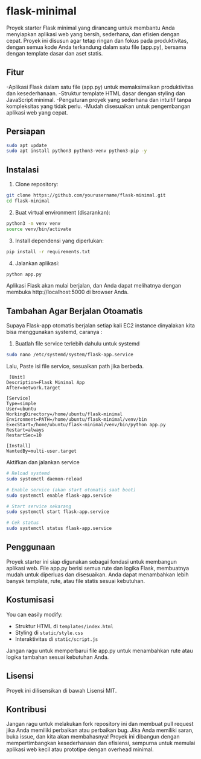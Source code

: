 # flask-minimal

Proyek starter Flask minimal yang dirancang untuk membantu Anda menyiapkan aplikasi web yang bersih, sederhana, dan efisien dengan cepat. Proyek ini disusun agar tetap ringan dan fokus pada produktivitas, dengan semua kode Anda terkandung dalam satu file (app.py), bersama dengan template dasar dan aset statis.


## Fitur
-Aplikasi Flask dalam satu file (app.py) untuk memaksimalkan produktivitas dan kesederhanaan.
-Struktur template HTML dasar dengan styling dan JavaScript minimal.
-Pengaturan proyek yang sederhana dan intuitif tanpa kompleksitas yang tidak perlu.
-Mudah disesuaikan untuk pengembangan aplikasi web yang cepat.


## Persiapan
```bash
sudo apt update
sudo apt install python3 python3-venv python3-pip -y
```

## Instalasi

1. Clone repository:
```bash
git clone https://github.com/yourusername/flask-minimal.git
cd flask-minimal
```

2. Buat virtual environment (disarankan):
```bash
python3 -m venv venv
source venv/bin/activate
```

3. Install dependensi yang diperlukan:
```bash
pip install -r requirements.txt
```

4. Jalankan aplikasi:
```bash
python app.py
```

   

Aplikasi Flask akan mulai berjalan, dan Anda dapat melihatnya dengan membuka http://localhost:5000 di browser Anda.


## Tambahan Agar Berjalan Otoamatis

Supaya Flask-app otomatis berjalan setiap kali EC2 instance dinyalakan kita bisa menggunakan systemd, caranya :
1. Buatlah file service terlebih dahulu untuk systemd

```bash
sudo nano /etc/systemd/system/flask-app.service
```
Lalu, Paste isi file service, sesuaikan path jika berbeda.
```
 [Unit]
Description=Flask Minimal App
After=network.target

[Service]
Type=simple
User=ubuntu
WorkingDirectory=/home/ubuntu/flask-minimal
Environment=PATH=/home/ubuntu/flask-minimal/venv/bin
ExecStart=/home/ubuntu/flask-minimal/venv/bin/python app.py
Restart=always
RestartSec=10

[Install]
WantedBy=multi-user.target
```

Aktifkan dan jalankan service

```bash
# Reload systemd
sudo systemctl daemon-reload

# Enable service (akan start otomatis saat boot)
sudo systemctl enable flask-app.service

# Start service sekarang
sudo systemctl start flask-app.service

# Cek status
sudo systemctl status flask-app.service
```

## Penggunaan

Proyek starter ini siap digunakan sebagai fondasi untuk membangun aplikasi web. File app.py berisi semua rute dan logika Flask, membuatnya mudah untuk diperluas dan disesuaikan. Anda dapat menambahkan lebih banyak template, rute, atau file statis sesuai kebutuhan.

## Kostumisasi
You can easily modify:

 - Struktur HTML di `templates/index.html`
 - Styling di `static/style.css`
 - Interaktivitas di `static/script.js`

Jangan ragu untuk memperbarui file app.py untuk menambahkan rute atau logika tambahan sesuai kebutuhan Anda.

## Lisensi
Proyek ini dilisensikan di bawah Lisensi MIT.

## Kontribusi
Jangan ragu untuk melakukan fork repository ini dan membuat pull request jika Anda memiliki perbaikan atau perbaikan bug. Jika Anda memiliki saran, buka issue, dan kita akan membahasnya!
Proyek ini dibangun dengan mempertimbangkan kesederhanaan dan efisiensi, sempurna untuk memulai aplikasi web kecil atau prototipe dengan overhead minimal.
